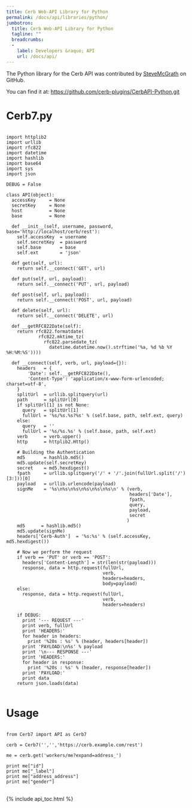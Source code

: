 ```yaml
---
title: Cerb Web-API Library for Python
permalink: /docs/api/libraries/python/
jumbotron:
  title: Cerb Web-API Library for Python
  tagline: ""
  breadcrumbs:
  -
    label: Developers &raquo; API
    url: /docs/api/
---
```


The Python library for the Cerb API was contributed by [SteveMcGrath](https://github.com/SteveMcGrath) on GitHub.

You can find it at: <https://github.com/cerb-plugins/CerbAPI-Python.git>

# Cerb7.py

<pre>
<code class="language-python">
import httplib2
import urllib
import rfc822
import datetime
import hashlib
import base64
import sys
import json

DEBUG = False

class API(object):
  accessKey     = None
  secretKey     = None
  host          = None
  base          = None
  
  def __init__(self, username, password, base='http://localhost/cerb/rest'):
    self.accessKey  = username
    self.secretKey  = password
    self.base       = base
    self.ext        = 'json'
    
  def get(self, url):
    return self.__connect('GET', url)
  
  def put(self, url, payload):
    return self.__connect('PUT', url, payload)
  
  def post(self, url, payload):
    return self.__connect('POST', url, payload)
  
  def delete(self, url):
    return self.__connect('DELETE', url)
  
  def __getRFC822Date(self):
    return rfc822.formatdate(
            rfc822.mktime_tz(
              rfc822.parsedate_tz(
                datetime.datetime.now().strftime('%a, %d %b %Y %H:%M:%S'))))
  
  def __connect(self, verb, url, payload={}):
    headers   = {
        'Date': self.__getRFC822Date(),
        'Content-Type': 'application/x-www-form-urlencoded; charset=utf-8',
    }
    splitUrl  = urllib.splitquery(url)
    path      = splitUrl[0]
    if splitUrl[1] is not None:
      query   = splitUrl[1]
      fullUrl = '%s/%s.%s?%s' % (self.base, path, self.ext, query)
    else:
      query   = ''
      fullUrl = '%s/%s.%s' % (self.base, path, self.ext)
    verb      = verb.upper()
    http      = httplib2.Http()

    # Building the Authentication
    md5       = hashlib.md5()
    md5.update(self.secretKey)
    secret    = md5.hexdigest()
    fpath     = urllib.splitquery('/' + '/'.join(fullUrl.split('/')[3:]))[0]
    payload   = urllib.urlencode(payload)
    signMe    = '%s\n%s\n%s\n%s\n%s\n%s\n' % (verb,
                                              headers['Date'],
                                              fpath,
                                              query,
                                              payload,
                                              secret
                                             )
    md5      = hashlib.md5()
    md5.update(signMe)
    headers['Cerb-Auth']  = '%s:%s' % (self.accessKey, md5.hexdigest())
    
    # Now we perform the request
    if verb == 'PUT' or verb == 'POST':
      headers['Content-Length'] = str(len(str(payload)))
      response, data = http.request(fullUrl, 
                                    verb, 
                                    headers=headers,
                                    body=payload)    
    else:
      response, data = http.request(fullUrl, 
                                    verb, 
                                    headers=headers)
    
    if DEBUG:
      print '--- REQUEST ---'
      print verb, fullUrl
      print 'HEADERS:'
      for header in headers:
        print '%20s : %s' % (header, headers[header])
      print 'PAYLOAD:\n%s' % payload
      print '\n--- RESPONSE ---'
      print 'HEADERS:'
      for header in response:
        print '%20s : %s' % (header, response[header])
      print 'PAYLOAD:'
      print data
    return json.loads(data)
</code>
</pre>

Usage
=====

<pre>
<code class="language-python">
from Cerb7 import API as Cerb7

cerb = Cerb7('<access key>','<secret key>','https://cerb.example.com/rest')

me = cerb.get('workers/me?expand=address_')

print me["id"]
print me["_label"]
print me["address_address"]
print me["gender"]
</code>
</pre>

{% include api_toc.html %}